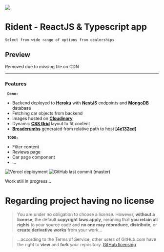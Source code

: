 ![](https://res.cloudinary.com/btchead/image/upload/v1644437650/rident_rp9zdb.png)

# Rident - ReactJS & Typescript app

`Select from wide range of options from dealerships`

## Preview

Removed due to missing file on CDN

<hr>

### Features

**` Done:`**

- Backend deployed to [**Heroku**](http://heroku.com "Heroku") with **[NestJS](https://nestjs.com/ "NestJS")** endpoints and [**MongoDB**](https://mongodb.com "MongoDB") database
- Fetching car objects from backend
- Images hosted on [**Cloudinary**](https://cloudinary.com/ "Cloudinary")
- Dynamic [**CSS Grid**](https://learncssgrid.com/ "CSS Grid") layout to fit content
- [**Breadcrumbs**](https://developers.google.com/search/docs/advanced/structured-data/breadcrumb "Breadcrumbs") generated from relative path to host [**[4e132ed]**](https://github.com/PolyFlower/rident/commit/4e132ed93b41c9a1faa72aed50c0ccf3ea3f1a6f#diff-549620554fd5e1a686a0422be5dea47f0c95dd02f9207e83d1d2de7656b85a4d "4e132ed")

**` TODO:`**

- Filter content
- Reviews page
- Car page component
- ...

![Vercel deployment](https://img.shields.io/github/deployments/PolyFlower/rident/production?label=vercel&logo=vercel&logoColor=white&style=for-the-badge) ![GitHub last commit (master)](https://img.shields.io/github/last-commit/PolyFlower/rident/master?label=master&logo=github&style=for-the-badge)

Work still in progress...

# Regarding project having no license

> You are under no obligation to choose a license. However, **without a license**, the default **copyright laws apply**, meaning that **you retain all rights** to your source code and **no one may** **reproduce**, **distribute**, or **create derivative works** from your work...

> ...according to the Terms of Service, other users of GitHub.com have the right to **view** and **fork** your repository.
> [GitHub licensing](https://docs.github.com/en/repositories/managing-your-repositorys-settings-and-features/customizing-your-repository/licensing-a-repository#choosing-the-right-license "GitHub licensing help page")
